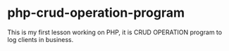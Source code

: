 # php-crud-operation-program
This is my first lesson working on PHP, it is CRUD OPERATION program to log clients in business.
